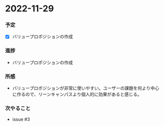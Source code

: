 # 2022-11-29
### 予定
- [x] バリュープロポジションの作成

### 進捗
- バリュープロポジションの作成

### 所感
- バリュープロポジションが非常に使いやすい。ユーザーの課題を何より中心に作るので、リーンキャンパスより個人的に効果があると感じる。

### 次やること
- issue #3